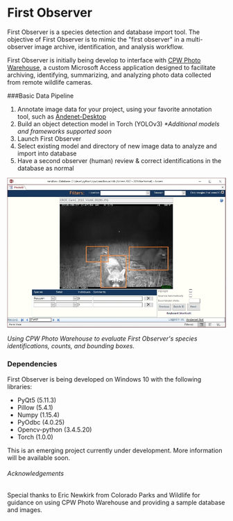 # First Observer

First Observer is a species detection and database import tool. The objective of First Observer is to mimic the "first observer" in a multi-observer image archive, identification, and analysis workflow.

First Observer is initially being develop to interface with [CPW Photo Warehouse](https://cpw.state.co.us/learn/Pages/ResearchMammalsSoftware.aspx), a custom Microsoft Access application designed to facilitate archiving, identifying, summarizing, and analyzing photo data collected from remote wildlife cameras.

###Basic Data Pipeline
1. Annotate image data for your project, using your favorite annotation tool, such as [Andenet-Desktop](https://github.com/persts/andenet-desktop)
2. Build an object detection model in Torch (YOLOv3) *\*Additional models and frameworks supported soon*
3. Launch First Observer
4. Select existing model and directory of new image data to analyze and import into database
5. Have a second observer (human) review & correct identifications in the database as normal

![ScreenShot](doc/poc.jpg)

*Using CPW Photo Warehouse to evaluate First Observer's species identifications, counts, and bounding boxes.*

### Dependencies

First Observer is being developed on Windows 10 with the following libraries:

* PyQt5 (5.11.3)
* Pillow (5.4.1)
* Numpy (1.15.4)
* PyOdbc (4.0.25)
* Opencv-python (3.4.5.20)
* Torch (1.0.0)

This is an emerging project currently under development. More information will be available soon.



###### Acknowledgements

Special thanks to Eric Newkirk from Colorado Parks and Wildlife for guidance on using CPW Photo Warehouse and providing a sample database and images.
